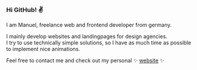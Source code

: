### Hi GitHub! ✌️

I am Manuel, freelance web and frontend developer from germany.

I mainly develop websites and landingpages for design agencies.  
I try to use technically simple solutions, so I have as much time as possible to implement nice animations.

Feel free to contact me and check out my personal ✨ [website](https://www.manuel-deutsch.de/?likes=github&loves=readme) ✨
